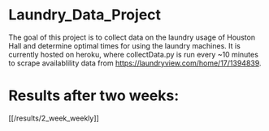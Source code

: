 # Laundry_Data_Project

The goal of this project is to collect data on the laundry usage of Houston Hall and determine optimal times for using the laundry machines. It is currently hosted on heroku, where collectData.py is run every ~10 minutes to scrape availablility data from https://laundryview.com/home/17/1394839.

# Results after two weeks: 
[[/results/2_week_weekly]]
